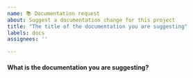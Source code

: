 ```yaml
---
name: 📚 Documentation request
about: Suggest a documentation change for this project
title: "The title of the documentation you are suggesting"
labels: docs
assignees: ''

---
```


#### What is the documentation you are suggesting?

<!-- Reminder: This is a public repo. Please do not include sensitive information. -->